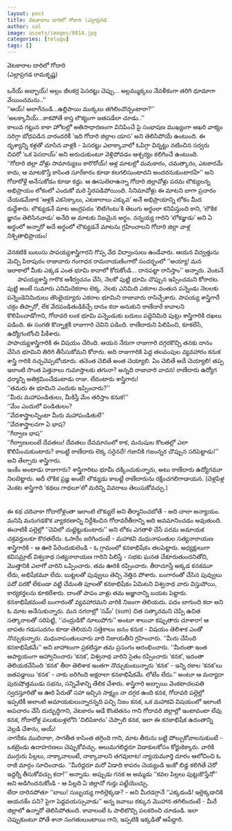 ```yaml
---
layout: post
title: వెటకారాల దారిలో గోదారి (ఎల్లాప్రగడ
author: sal
image: assets/images/0014.jpg
categories: [telugu]
tags: []
---
```

వెటకారాల దారిలో గోదారి  <br>
 (ఎల్లాప్రగడ రామకృష్ణ)  <br>
   <br>
 ఒరేయ్‌ అబ్బాయ్‌! అల్లం జీలకర్ర పెసరట్టు చెప్పు... అల్లమ్ముక్కలు నేవళీకంగా తరిగి ధూమాగా వేయించమను..’’  <br>
 ‘‘ఆయ్‌! అలాగేనండి...ఉల్లిపాయి ముక్కలు తగిలించొచ్చంటారా?’’  <br>
 ‘అలక్కానీయ్‌...కాకపోతే కాస్త లౌక్యంగా జతపడేలా చూడు..’’  <br>
 కాలువ గట్టున కాకా హోటల్లో అతిసాధారణంగా వినిపించే పై సంభాషణ ముఖ్యంగా ఆఖరి వాక్యం సరిగ్గా బోధపడిన వారందరికీ ‘ఇది గోదారి జిల్లాల యాస’ అని తెలిసిపోయే ఉంటుంది. ఈ దృశ్యాన్ని కళ్లతో చూసిన వాళ్లకి - పెసరట్టు ఎలాక్కావాలో ఓపిగ్గా విన్నట్టు నటించిన సర్వరు చివరో ‘ఒక పెసరాయ్‌’ అని అరుచుకుంటూ వెళ్లిపోవడం ఆశ్చర్యం కలిగించే ఉంటుంది.  <br>
 ‘‘గోదారి జిల్లా వోళ్లు సామాన్యులు కారొరోయ్‌! ఆళ్ల మాటల్లో మమకారం, చమత్కారం, ఎటకారమే కాదు, ఆ మాటకొస్తే కాసింత సూరేకారం కూడా కలగలిసుంటాదని అందరనుకుంటారహే’’ అని గోదారోళ్లే అనేసుకోడం కూడా కద్దు. ఆ ఊసులెలాఉన్నా గోదారి జిల్లావోళ్లు పరమ లౌక్యులన్న అభిప్రాయం లోకంలో ఎందుకో మరి స్థిరపడిపోయింది. సినిమావోళ్లు ఈ మాటని బాగా ప్రచారం చేయడమేకాక ‘ఆళ్లకి ఎకసెక్కాలు, ఎటకారాలు ఎక్కువ’ అనే అభిప్రాయాన్ని లోకం మీద రుద్దేశారు. లౌక్యుడనే మాట ఆంగ్లపదం ‘లిటిగెంటు’కి తెలుగు అర్థంలా కనిపిస్తుంది కాని, ‘లౌకిక జ్ఞానం తెలిసినవాడు’ అనేది ఆ మాటకు నిజమైన అర్థం. నన్నయ్య గారిని ‘లోకజ్ఞుడు’ అని ఏ అర్థంలో అన్నారో అదే అర్థంలో లౌక్యుడనే మాటను గ్రహించాలని గోదారి జిల్లా వాళ్ల నిశ్చితాభిప్రాయం!  <br>
   <br>
 వెనకటికి బులుసు పాపయ్యశాస్త్రిగారని గొప్ప వేద విద్వాంసులు ఉండేవారు. ఆయన విద్వత్తును మెచ్చి పిఠాపురం రాజావారు గంగాధర రామరాయణింగారో సందర్భంలో ‘‘అయ్యా! మన ఇలాకాలో మీకు ఎక్కడ ఎంత భూమి కావాలో కోరుకోండి... దానపట్టా రాసిస్తాం’’ అన్నారు. వెంటనే       పాపయ్యశాస్త్రి గారొక ఆశీర్వచనం చేసి, నెలకో పుట్టి భూమి చొప్పున ఇప్పించమని కోరారట. పుట్టి అంటే సుమారు ఎనిమిదెకరాల లెక్క. నెలకు ఎనిమిది ఎకరాల వంతున పన్నెండు నెలలకు పన్నెండెనిమిదులు తొంభైయ్యారు ఎకరాల భూమిని రాజావారు రాసిచ్చేశారు. పాపయ్య శాస్త్రిగారే చక్రం తిప్పారో, లేక వేదపండితుడికిచ్చే దానం కదా అనుకుని ఠాణేదారే కావాలని కొలిపించాడోగాని, గోదావరి లంక భూమి పన్నెండుకు బదులు పద్దెనిమిది పుట్లు శాస్త్రిగారికి దఖలు పడింది. ఈ సంగతి కొన్నాళ్లకి రాజుగారి చెవిని పడింది. ఠాణేదారుని పిలిపించి, కూకలేసి, ఉద్యోగంలోంచి పీకేశారు.  <br>
 పాపాయ్యశాస్త్రిగారికి ఈ విషయం చేరింది. ఆయన నేరుగా రాజుగారి దగ్గరకొచ్చి తనకు దానం చేసిన భూమిని తిరిగి తీసేసుకోమని కోరారు. అది రాజుగారికి పెద్ద తలవంపుల వ్యవహారం కనుక శాస్త్రి గారికి నచ్చచెప్పబోయారు. తనెంత చెబితే అంత చెయ్యాలి. ఏం చెబితే అదే చెయ్యాలి! తప్ప ఇలాంటి సొంత పెత్తనాలు గుమాస్తాలకు తగునా? అన్నది రాజావారి వాదన! ఠాణేదారు ఉద్యోగ ధర్మాన్ని అతిక్రమించేడంటాడు రాజు. లేదంటారు శాస్త్రిగారు!  <br>
 ‘‘తమరు ఈ భూమిని ఎందుకు ఇప్పించారు?’’  <br>
 ‘‘మీరు మహాపండితులు, మీకిస్తే మేం తరిస్తాం కనుక!’’  <br>
 ‘‘మేం ఎందులో పండితులం?  <br>
 ‘‘వేదశాస్త్రాలన్నింటా మీరు మహాపండితులే’’  <br>
 ‘‘వేదశాస్త్రాలనగా ఏ భాష?  <br>
 ‘‘గీర్వాణ భాష’’  <br>
 ‘‘గీర్వాణులంటే దేవతలు! దేవతలు దేవమానంలో కాక, మనుషుల కొలతల్లో ఎలా కొలిపించుకుంటారు? కాబట్టి ఠాణేదారు లెక్క సరైనదే! గజానికి గజంన్నర చొప్పున సరిపెట్టాడు!’’ అని తేల్చారు శాస్త్రిగారు.  <br>
 ఇంకేం అంటాడు రాజుగారు? శాస్త్రిగారిటు భూమీ దక్కించుకున్నారు, అటు ఠాణేదారు ఉద్యోగమూ నిలబెట్టారు. అదీ లౌకిక ప్రజ్ఞ అంటే! లౌక్యుడు కాబట్టే ఠాణేదారును రక్షించగలిగాడాయన. (చెళ్లపిళ్ల వెంకట శాస్త్రిగారి ‘కథలు గాథలూ’లో మరిన్ని వివరాలు తెలుసుకోవచ్చు.)  <br>
   <br>
   <br>
 ఈ కథ చదివాకా గోదారోళ్లంతా ఇలాంటి లౌక్యులే అని తీర్మానించబోతే - అది చాలా అన్యాయం. మనిషి మనుగడకొక వ్యాకరణాన్ని నిర్దేశించిన గోదావరీతీరాన్ని అది అవమానించడం అవుతుంది. ఈనాటికీ పల్లెల్లో ‘‘చెవిలో చుట్టెట్టుకుంటారు’’ అని లోకం ఎగతాళి చేసే పరమ అమాయక చక్రవర్తులకూ కొరతలేదు. ఓసారేం జరిగిందంటే - మహాకవి మధునాపంతుల సత్యనారాయణ శాస్త్రిగారికి - ఆ ఊరి పేరెందుకులెండి - ఓ గ్రామంలో కనకాభిషేకం తలపెట్టారు. అధ్యక్షులుగా కవిసమ్రాట్‌ విశ్వనాథ సత్యనారాయణ గారిని పిలిస్తే - సభకు ఘనత చేకూరుతుందనితోచి, మొత్తానికి ఎలాగో వారిని ఒప్పించారు. తమ ఊరికి రప్పించారు. తీరాచూస్తే అక్కడ కనకమూ లేదు, అభిషేకమూ లేదు. బుట్టలతో పువ్వులు తెచ్చి నెత్తిన పోశారు. బంగారంతో చేసిన పువ్వులు పదో పరకో లేకుండా వట్టి చేమంతి పూలతో కనకాభిషేకం ఏమిటని విశ్వనాథ వారు విస్తుపోయి, కార్యకర్తలను కూకలేశారు. దాంతో పాపం వాళ్లు తమ అజ్ఞానాన్ని బయట పెట్టారు. కనకాభిషేకమంటే బంగారంతో వ్యవహారమని వారికి నిజంగా తెలియదు. పదం బాగుంది కదా అని ఓ మాట అనేసుకున్నారు. మన నగరాల్లో ‘సమ్‌’ (sum) చిత సత్కారమని చెప్పి ఉచిత సత్కారాలతో సరిపెట్టి, ‘‘చంద్రుడికో నూలుపోగు’’ అంటూ శాలువా కప్పుతారు చూశారా! ఆ బాపతు గడుసుదనం కూడా తెలియని సత్తెకాలం జనం కనుక - విషయం తెలిశాక ఎంతో నొచ్చుకున్నారు. మధునాపంతులవారు వారి నిజాయతీని గ్రహించారు. ‘‘మీరు చేసింది కనకాభిషేకమే’’ అని బాహాటంగా ప్రకటిస్తూ తమ ప్రసంగం ఆరంభించారు. ‘‘మీరంతా ఇంత ఆప్యాయంగా ఆహ్వానించారు ‘కనక’, విశ్వనాథ వారిని సైతం రప్పించారు ‘కనక’, ఇదంతా తెలియకచేసింది ‘కనక’ తీరా తెలిశాక ఇంతగా నొచ్చుకుంటున్నారు ‘కనక’ - ఇన్ని రకాల ‘కనక’లు జతపడ్డాయి ‘కనక’ - నాకు జరిగింది అక్షరాలా కనకాభిషేకమే. లోటేం లేదు.’’ అంటూ ఆ మర్యాదా పురుషోత్తముడు సభను, సన్నివేశాన్ని తేలిక చేశారు. శాస్త్రిగారి అబ్బాయి వెంకటాచలపతి స్వదస్తూరితో ఆ ఊరి పేరుతో సహా ఇచ్చిన సాక్ష్యం నా దగ్గర ఉంది కనక, గోదావరి పల్లెల్లో ఇప్పటికీ అలాంటి అమాయకులున్నారన్నది పచ్చి నిజం కనక, ఒక మహాకవి విషయంలో ఇలాంటి అపచారం చేసే దుర్బుద్ధిగాని, వెటకారం ఆడే కొంటెతనం గాని గోదావరి జిల్లాల్లో ఇంటావంటా లేవు కనక, గోదారోళ్ల పలుకుబళ్లలోని ‘చిలిపికారం’ చెప్పాలి కనక, ఇలా ఈ కనకాభిషేక ఉదంతాన్ని వెల్లడి చేశాను, ఆయ్‌!  <br>
 నాగరీకం ముదిరాకా, సాగతీత కాసింత తగ్గింది గాని, మాట తీరును బట్టి పోల్చుకోవాలనుకుంటే - ఒకట్రెండు ఉదాహరణలు చెప్పుకోవచ్చు. ఆలుమగలిద్దరూ విడాకులకోసం కోర్టుకెక్కారు. వారికి ముగ్గురు పిల్లలు, నాక్కావాలంటే, నాక్కావాలని తగవులాట! న్యాయమూర్తి దూరం ఆలోచించి ఓ రాజీ మార్గం సూచించాడు. ‘‘మీరిద్దరూ మరో ఏడాది కాపరం చెయ్యండి ఇంకో బిడ్డ కలిగితే చెరో ఇద్దర్నీ తీసుకోవచ్చు కదా!’’ అన్నాడు. అప్పుడు గనక ఆ అమ్మడు ‘‘కవల పిల్లలు పుట్టుకొస్తేనో’’ అని అడిగిందనుకోండి - ఆ పిల్లది ఏ జిల్లానో గుర్తు పట్టేయొచ్చు.  <br>
 లేదా దారినపోతూ ‘‘బాబు! సుబ్బయ్య గారిల్లెక్కడా? - అని మీరడగ్గానే ‘‘ఎక్కడండి! ఇల్లెక్కడానికి ఆయనకేం పని? పైగా పెద్దవయస్సువాడు’’ అన్న జవాబు ఠక్కున మొహాన తగిలిందంటే - మీరే జిల్లాలో ఉన్నారో తెలిసిపోతుంది. కావాలంటే ఓ పాలిటొచ్చి పలకరించి చూడండి. ఇలా చెప్పుకుంటూ పోతే శానా సంగతులుంటాయి గాని, ఇప్పటికి ఇక్కడితో ఆపేద్దారి.